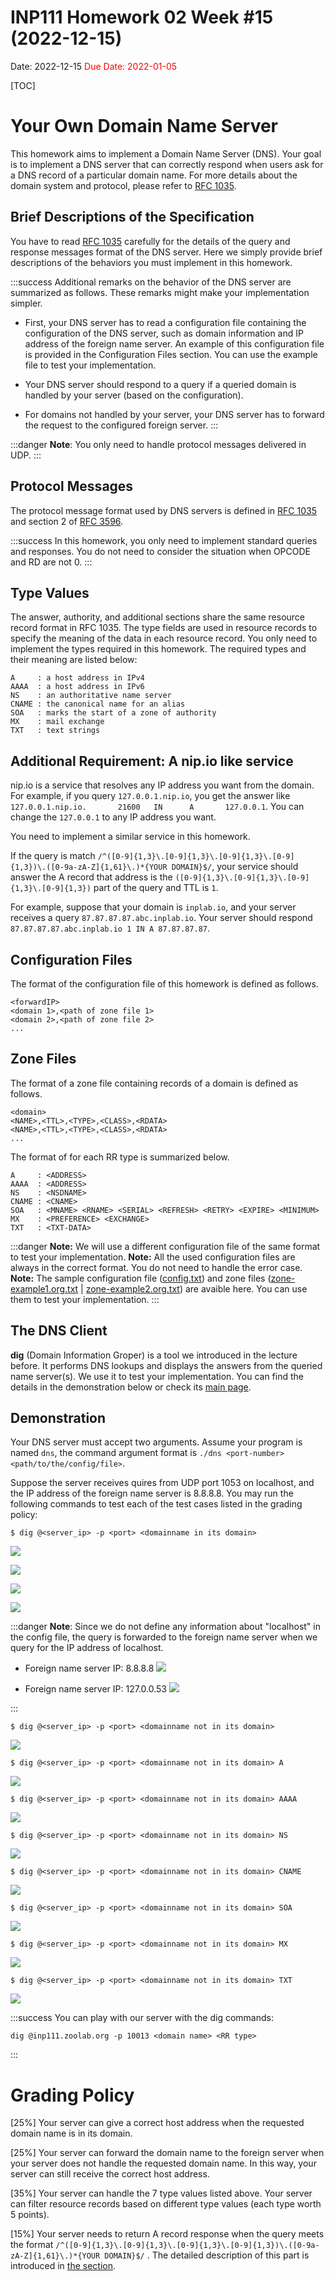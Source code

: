 # INP111 Homework 02 Week #15 (2022-12-15)

Date: 2022-12-15
<span style="color:red">Due Date: 2022-01-05</span>

[TOC]

# Your Own Domain Name Server

This homework aims to implement a Domain Name Server (DNS). Your goal is to implement a DNS server that can correctly respond when users ask for a DNS record of a particular domain name. For more details about the domain system and protocol, please refer to [RFC 1035](https://www.rfc-editor.org/rfc/rfc1035).

## Brief Descriptions of the Specification
You have to read [RFC 1035](https://www.rfc-editor.org/rfc/rfc1035) carefully for the details of the query and response messages format of the DNS server. Here we simply provide brief descriptions of the behaviors you must implement in this homework.

:::success
Additional remarks on the behavior of the DNS server are summarized as follows. These remarks might make your implementation simpler.

- First, your DNS server has to read a configuration file containing the configuration of the DNS server, such as domain information and IP address of the foreign name server. An example of this configuration file is provided in the Configuration Files section. You can use the example file to test your implementation.

- Your DNS server should respond to a query if a queried domain is handled by your server (based on the configuration).

- For domains not handled by your server, your DNS server has to forward the request to the configured foreign server.
:::

:::danger
**Note**: You only need to handle protocol messages delivered in UDP.
:::

## Protocol Messages
The protocol message format used by DNS servers is defined in [RFC 1035](https://www.rfc-editor.org/rfc/rfc1035) and section 2 of [RFC 3596](https://www.rfc-editor.org/rfc/rfc3596).

:::success
In this homework, you only need to implement standard queries and responses. You do not need to consider the situation when OPCODE and RD are not 0.
:::


## Type Values
The answer, authority, and additional sections share the same resource record format in RFC 1035. The type fields are used in resource records to specify the meaning of the data in each resource record. You only need to implement the types required in this homework. The required types and their meaning are listed below:

```
A     : a host address in IPv4
AAAA  : a host address in IPv6
NS    : an authoritative name server 
CNAME : the canonical name for an alias
SOA   : marks the start of a zone of authority
MX    : mail exchange
TXT   : text strings 
```


## Additional Requirement: A nip.io like service
nip.io is a service that resolves any IP address you want from the domain. For example, if you query `127.0.0.1.nip.io`, you get the answer like `127.0.0.1.nip.io.       21600   IN      A       127.0.0.1`. You can change the `127.0.0.1` to any IP address you want.

You need to implement a similar service in this homework.

If the query is match `/^([0-9]{1,3}\.[0-9]{1,3}\.[0-9]{1,3}\.[0-9]{1,3})\.([0-9a-zA-Z]{1,61}\.)*{YOUR DOMAIN}$/`, your service should answer the A record that address is the `([0-9]{1,3}\.[0-9]{1,3}\.[0-9]{1,3}\.[0-9]{1,3})` part of the query and TTL is `1`. 

For example, suppose that your domain is `inplab.io`, and your server receives a query `87.87.87.87.abc.inplab.io`. Your server should respond `87.87.87.87.abc.inplab.io 1 IN A 87.87.87.87`.


## Configuration Files
The format of the configuration file of this homework is defined as follows.

```
<forwardIP>
<domain 1>,<path of zone file 1>
<domain 2>,<path of zone file 2>
...
```

## Zone Files
The format of a zone file containing records of a domain is defined as follows.
<!--Each zone file defines the domain information of a specific domain declared in the config file. -->

```
<domain>
<NAME>,<TTL>,<TYPE>,<CLASS>,<RDATA>
<NAME>,<TTL>,<TYPE>,<CLASS>,<RDATA>
...
```

The format of <RDATA> for each RR type is summarized below.
    
```
A     : <ADDRESS>
AAAA  : <ADDRESS>
NS    : <NSDNAME>
CNAME : <CNAME>
SOA   : <MNAME> <RNAME> <SERIAL> <REFRESH> <RETRY> <EXPIRE> <MINIMUM>
MX    : <PREFERENCE> <EXCHANGE>
TXT   : <TXT-DATA>
```

:::danger
**Note:** We will use a different configuration file of the same format to test your implementation.
**Note:** All the used configuration files are always in the correct format. You do not need to handle the error case. 
**Note:** The sample configuration file ([config.txt](./uploads/config.txt)) and zone files ([zone-example1.org.txt](./uploads/zone-example1.org.txt) | [zone-example2.org.txt](./uploads/zone-example2.org.txt)) are avaible here. You can use them to test your implementation.
:::

## The DNS Client
**dig** (Domain Information Groper) is a tool we introduced in the lecture before. It performs DNS lookups and displays the answers from the queried name server(s). We use it to test your implementation. You can find the details in the demonstration below or check its [main page](https://www.ibm.com/docs/en/aix/7.1?topic=d-dig-commandhttps:).


## Demonstration
Your DNS server must accept two arguments. Assume your program is named `dns`, the command argument format is `./dns <port-number> <path/to/the/config/file>`.     

Suppose the server receives quires from UDP port 1053 on localhost, and the IP address of the foreign name server is 8.8.8.8. You may run the following commands to test each of the test cases listed in the grading policy: 

```
$ dig @<server_ip> -p <port> <domainname in its domain>
```

![](./uploads/upload_dc139c893121d68eb96dabce8528cc98.png)

![](./uploads/upload_ff7f720ffc62d8d0734e0831a1631ea4.png)
    
![](./uploads/upload_d51da9f6e8613f35cf69d85be3aea518.png)

![](./uploads/upload_2fe3bd665aa0016628ea270389439791.png)

:::danger
**Note**: Since we do not define any information about "localhost" in the config file, the query is forwarded to the foreign name server when we query for the IP address of localhost.

* Foreign name server IP: 8.8.8.8
![](./uploads/upload_ecdac86410383fbc79ba74725c4e772d.png)

* Foreign name server IP: 127.0.0.53
![](./uploads/upload_0407593d6232e6447f284b0ed40a313e.png)

:::

```
$ dig @<server_ip> -p <port> <domainname not in its domain>
```

![](./uploads/upload_273f994f0345d779a2a026bd4a77ce7c.png)


```
$ dig @<server_ip> -p <port> <domainname not in its domain> A
```

![](./uploads/upload_e795aaccb29f7f3835c6a974d6154c44.png)


```
$ dig @<server_ip> -p <port> <domainname not in its domain> AAAA
```

![](./uploads/upload_d50aa9c2b561483b3156285f00415fb7.png)

```
$ dig @<server_ip> -p <port> <domainname not in its domain> NS
```

![](./uploads/upload_6cc11aa429a7a9ea6b9346e629d3e0ef.png)

```
$ dig @<server_ip> -p <port> <domainname not in its domain> CNAME
```

![](./uploads/upload_ccaace14576362510fe86c5a1451874c.png)

```
$ dig @<server_ip> -p <port> <domainname not in its domain> SOA
```

![](./uploads/upload_de6037e91f158374187f29d9b2ed9ca2.png)


```
$ dig @<server_ip> -p <port> <domainname not in its domain> MX
```

![](./uploads/upload_71811168747c43aab50eb0fc9a617739.png)

```
$ dig @<server_ip> -p <port> <domainname not in its domain> TXT
```

![](./uploads/upload_c4ea5eeb13414973bba04fb9e41efb23.png)

:::success
You can play with our server with the dig commands:
```
dig @inp111.zoolab.org -p 10013 <domain name> <RR type>
```
:::


# Grading Policy
[25%] Your server can give a correct host address when the requested domain name is in its domain.

[25%] Your server can forward the domain name to the foreign server when your server does not handle the requested domain name. In this way, your server can still receive the correct host address.

[35%] Your server can handle the 7 type values listed above. Your server can filter resource records based on different type values (each type worth 5 points).

[15%] Your server needs to return A record response when the query meets the format `/^([0-9]{1,3}\.[0-9]{1,3}\.[0-9]{1,3}\.[0-9]{1,3})\.([0-9a-zA-Z]{1,61}\.)*{YOUR DOMAIN}$/` . The detailed description of this part is introduced in [the section](#Additional-Requirement-A-nipio-like-service).
    
